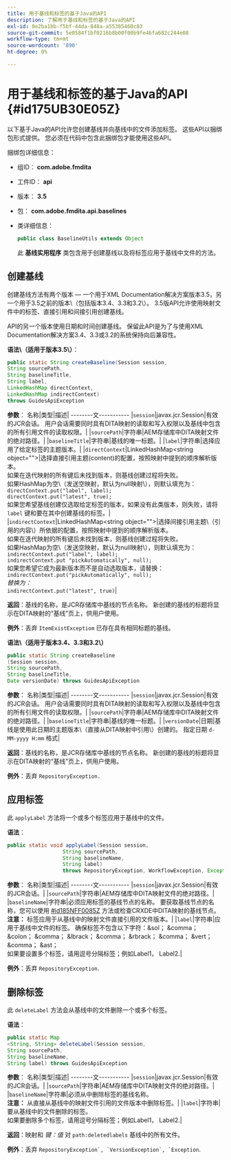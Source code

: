 ```yaml
---
title: 用于基线和标签的基于Java的API
description: 了解用于基线和标签的基于Java的API
exl-id: 0e2ba1bb-f5bf-44da-848a-a55385460c83
source-git-commit: 5e0584f1bf0216b8b00f00b9fe46fa682c244e08
workflow-type: tm+mt
source-wordcount: '890'
ht-degree: 0%

---
```


# 用于基线和标签的基于Java的API {#id175UB30E05Z}

以下基于Java的API允许您创建基线并向基线中的文件添加标签。 这些API以捆绑包形式提供。 您必须在代码中包含此捆绑包才能使用这些API。

捆绑包详细信息：

- 组ID： **com.adobe.fmdita**

- 工件ID： **api**

- 版本： **3.5**

- 包： **com.adobe.fmdita.api.baselines**

- 类详细信息：

  ```JAVA
  public class BaselineUtils extends Object
  ```

  此 **基线实用程序** 类包含用于创建基线以及将标签应用于基线中文件的方法。


## 创建基线

创建基线方法有两个版本 — 一个用于XML Documentation解决方案版本3.5，另一个用于3.5之前的版本\（包括版本3.4、3.3和3.2\）。 3.5版API允许使用映射文件中的标签、直接引用和间接引用创建基线。

API的另一个版本使用日期和时间创建基线。 保留此API是为了与使用XML Documentation解决方案3.4、3.3或3.2的系统保持向后兼容性。

**语法\（适用于版本3.5\）**：

```JAVA
public static String createBaseline(Session session, 
String sourcePath, 
String baselineTitle, 
String label, 
LinkedHashMap directContext, 
LinkedHashMap indirectContext) 
throws GuidesApiException
```

**参数**： 名称|类型|描述| --------文----------- |`session`|javax.jcr.Session|有效的JCR会话。 用户会话需要同时具有DITA映射的读取和写入权限以及基线中包含的所有引用文件的读取权限。| |`sourcePath`|字符串|AEM存储库中DITA映射文件的绝对路径。| |`baselineTitle`|字符串|基线的唯一标题。| |`label`|字符串|选择应用了给定标签的主题版本。| |`directContext`|LinkedHashMap&lt;string object=&quot;&quot;>|选择直接引用主题\(content\)的配置，按照映射中提到的顺序解析版本。 <br> 如果在迭代映射的所有键后未找到版本，则基线创建过程将失败。 <br> 如果HashMap为空\（发送空映射，默认为null映射\），则默认填充为： <br>`directContext.put("label", label);` <br> `directContext.put("latest", true);` <br> 如果您希望基线创建仅选取给定标签的版本，如果没有此类版本，则失败，请将 `label` 键和要在其中创建基线的标签。| |`indirectContext`|LinkedHashMap&lt;string object=&quot;&quot;>|选择间接引用主题\（引用的内容\）所依据的配置，按照映射中提到的顺序解析版本。 <br> 如果在迭代映射的所有键后未找到版本，则基线创建过程将失败。 <br> 如果HashMap为空\（发送空映射，默认为null映射\），则默认填充为： <br>`indirectContext.put("label", label);` <br>`indirectContext.put "pickAutomatically", null);` <br> 如果您希望它成为最新版本而不是自动选取版本，请替换： <br>`indirectContext.put("pickAutomatically", null);` <br> _替换为：_ <br>`indirectContext.put("latest", true)`|

**返回**：基线的名称，是JCR存储库中基线的节点名称。 新创建的基线的标题将显示在DITA映射的“基线”页上，供用户使用。

**例外**：丢弃 ``ItemExistExceptiom`` 已存在具有相同标题的基线。

**语法\（适用于版本3.4、3.3和3.2\）**

```JAVA
public static String createBaseline
(Session session, 
String sourcePath, 
String baselineTitle, 
Date versionDate) throws GuidesApiException
```

**参数**： 名称|类型|描述| --------文----------- |`session`|javax.jcr.Session|有效的JCR会话。 用户会话需要同时具有DITA映射的读取和写入权限以及基线中包含的所有引用文件的读取权限。| |``sourcePath``|字符串|AEM存储库中DITA映射文件的绝对路径。| |`baselineTitle`|字符串|基线的唯一标题。| |`versionDate`|日期|基线是使用此日期的主题版本\（直接从DITA映射中引用\）创建的。 指定日期 `d-MM-yyyy H:mm` 格式|

**返回**：基线的名称，是JCR存储库中基线的节点名称。 新创建的基线的标题将显示在DITA映射的“基线”页上，供用户使用。

**例外**：丢弃 ``RepositoryException.``

## 应用标签

此 ``applyLabel`` 方法将一个或多个标签应用于基线中的文件。

**语法**：

```JAVA
public static void applyLabel(Session session,
                  String sourcePath,
                  String baselineName,
                  String label)
                  throws RepositoryException, WorkflowException, Exception
```

**参数**： 名称|类型|描述| --------文----------- |`session`|javax.jcr.Session|有效的JCR会话。| |`sourcePath`|字符串|AEM存储库中DITA映射文件的绝对路径。| |``baselineName``|字符串|必须应用标签的基线节点的名称。 要获取基线节点的名称，您可以使用 [\#id185NFF0085Z](#id185NFF0085Z) 方法或检查CRXDE中DITA映射的基线节点。<br> **注意：** 标签应用于从基线中的映射文件直接引用的文件版本。| |`label`|字符串|应用于基线中文件的标签。 确保标签不包含以下字符：&amp;sol； &amp;comma； &amp;colon； &amp;comma； &amp;lbrack； &amp;comma； &amp;rbrack； &amp;comma； &amp;vert； &amp;comma； &amp;ast； <br> 如果要设置多个标签，请用逗号分隔标签；例如Label1， Label2.|

**例外**：丢弃 `RepositoryException`.

## 删除标签

此 ``deleteLabel`` 方法会从基线中的文件删除一个或多个标签。

**语法**：

```JAVA
public static Map
<String, String> deleteLabel(Session session, 
String sourcePath, 
String baselineName, 
String label) throws GuidesApiException
```

**参数**： 名称|类型|描述| --------文----------- |`session`|javax.jcr.Session|有效的JCR会话。| |`sourcePath`|字符串|AEM存储库中DITA映射文件的绝对路径。| |`baselineName`|字符串|必须从中删除标签的基线名称。 <br> **注意：** 从直接从基线中的映射文件引用的文件版本中删除标签。| |`label`|字符串|要从基线中的文件删除的标签。 <br> 如果要删除多个标签，请用逗号分隔标签；例如Label1， Label2.|

**返回**：映射和 *键：值* 对 `path:deletedlabels` 基线中的所有文件。

**例外**：丢弃 ``RepositoryException`, `VersionException`, `Exception``.
